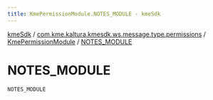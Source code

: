 ```yaml
---
title: KmePermissionModule.NOTES_MODULE - kmeSdk
---
```


[kmeSdk](../../index.html) / [com.kme.kaltura.kmesdk.ws.message.type.permissions](../index.html) / [KmePermissionModule](index.html) / [NOTES_MODULE](./-n-o-t-e-s_-m-o-d-u-l-e.html)

# NOTES_MODULE

`NOTES_MODULE`